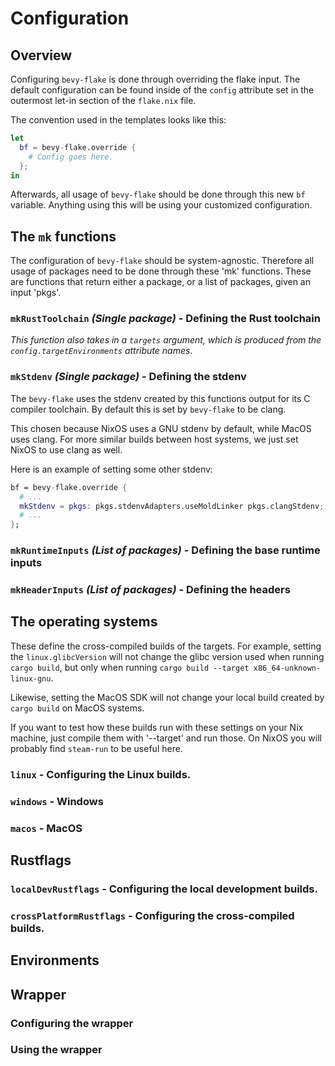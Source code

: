 # Configuration

## Overview

Configuring `bevy-flake` is done through overriding the flake input. The default
configuration can be found inside of the `config` attribute set in the outermost
let-in section of the `flake.nix` file.

The convention used in the templates looks like this:

```nix
let
  bf = bevy-flake.override {
    # Config goes here.
  };
in
```

Afterwards, all usage of `bevy-flake` should be done through this new `bf`
variable. Anything using this will be using your customized configuration.

## The `mk` functions

The configuration of `bevy-flake` should be system-agnostic. Therefore all usage
of packages need to be done through these 'mk' functions. These are functions
that return either a package, or a list of packages, given an input 'pkgs'.

### `mkRustToolchain` _(Single package)_ - Defining the Rust toolchain

_This function also takes in a `targets` argument, which is produced from the_
_`config.targetEnvironments` attribute names._




### `mkStdenv` _(Single package)_ - Defining the stdenv

The `bevy-flake` uses the stdenv created by this functions output for its C
compiler toolchain. By default this is set by `bevy-flake` to be clang.

This chosen because NixOS uses a GNU stdenv by default, while MacOS uses clang.
For more similar builds between host systems, we just set NixOS to use clang as
well.

Here is an example of setting some other stdenv:

```nix
bf = bevy-flake.override {
  # ...
  mkStdenv = pkgs: pkgs.stdenvAdapters.useMoldLinker pkgs.clangStdenv;
  # ...
};
```

### `mkRuntimeInputs` _(List of packages)_ - Defining the base runtime inputs

### `mkHeaderInputs` _(List of packages)_ - Defining the headers

## The operating systems

These define the cross-compiled builds of the targets. For example, setting the
`linux.glibcVersion` will not change the glibc version used when running
`cargo build`, but only when running
`cargo build --target x86_64-unknown-linux-gnu`.

Likewise, setting the MacOS SDK will not change your local build created by
`cargo build` on MacOS systems.

If you want to test how these builds run with these settings on your Nix
machine, just compile them with '--target' and run those. On NixOS you will
probably find `steam-run` to be useful here.

### `linux` - Configuring the Linux builds.

### `windows` - Windows

### `macos` - MacOS

## Rustflags

### `localDevRustflags` - Configuring the local development builds.

### `crossPlatformRustflags` - Configuring the cross-compiled builds.

## Environments

## Wrapper

### Configuring the wrapper

### Using the wrapper
